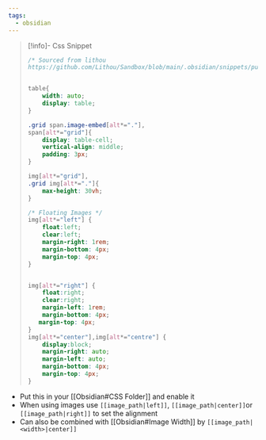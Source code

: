 ```yaml
---
tags:
  - obsidian
---
```


> [!info]- Css Snippet
>
> ```css
> /* Sourced from lithou
> https://github.com/Lithou/Sandbox/blob/main/.obsidian/snippets/pub-> Image%20Flags.css*/
> 
> 
> table{
>     width: auto;
>     display: table;
> }
> 
> .grid span.image-embed[alt*="."],
> span[alt*="grid"]{
>     display: table-cell;
>     vertical-align: middle;
>     padding: 3px;
> }
> 
> img[alt*="grid"],
> .grid img[alt*="."]{
>     max-height: 30vh;
> }
> 
> /* Floating Images */
> img[alt*="left"] {
>     float:left;
>     clear:left;
>     margin-right: 1rem;
>     margin-bottom: 4px;
>     margin-top: 4px;
> }
> 
> 
> img[alt*="right"] {
>     float:right;
>     clear:right;
>     margin-left: 1rem;
>     margin-bottom: 4px;
>    margin-top: 4px;
> }
> img[alt*="center"],img[alt*="centre"] {
>     display:block;
>     margin-right: auto;
>     margin-left: auto;
>     margin-bottom: 4px;
>     margin-top: 4px;
> }
> ```

- Put this in your [[Obsidian#CSS Folder]] and enable it
- When using images use `[[image_path|left]]`, `[[image_path|center]]`or `[[image_path|right]]` to set the alignment
- Can also be combined with [[Obsidian#Image Width]] by `[[image_path|<width>|center]]`

